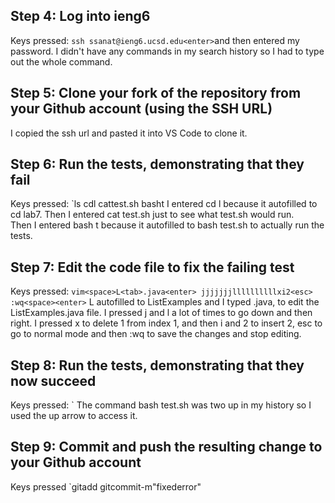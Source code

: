 ## Step 4: Log into ieng6
Keys pressed: `ssh ssanat@ieng6.ucsd.edu<enter>`and then entered my password.
I didn't have any commands in my search history so I had to type out the whole command.
## Step 5: Clone your fork of the repository from your Github account (using the SSH URL)
I copied the ssh url and pasted it into VS Code to clone it.
## Step 6: Run the tests, demonstrating that they fail
Keys pressed: `ls<enter> cd<space>l<tab><enter> cat<space>test.sh<enter> bash<space>t<tab><enter>
I entered cd l<tab> because it autofilled to cd lab7. Then I entered cat test.sh just to see what test.sh would run.  
Then I entered bash t<tab> because it autofilled to bash test.sh to actually run the tests.
## Step 7: Edit the code file to fix the failing test
Keys pressed: `vim<space>L<tab>.java<enter> jjjjjjjllllllllllxi2<esc> :wq<space><enter>`
L<tab> autofilled to ListExamples and I typed .java, to edit the ListExamples.java file. I pressed j and l a lot of times to go down and then right. I pressed x to delete 1 from index 1, and then i and 2 to insert 2, esc to go to normal mode and then :wq<space><enter> to save the changes and stop editing. 
## Step 8: Run the tests, demonstrating that they now succeed
Keys pressed: `<up><up><enter>
The command bash test.sh was two up in my history so I used the up arrow to access it. 
## Step 9: Commit and push the resulting change to your Github account 
Keys pressed `git<space>add<tab><tab><enter> git<space>commit<space>-m<space>"fixed<space>error"<enter>
